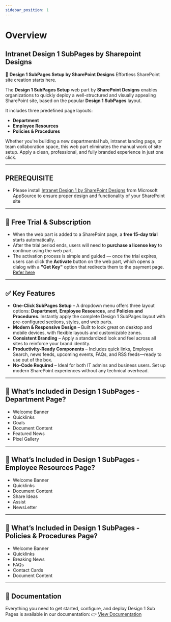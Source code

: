 ```yaml
---
sidebar_position: 1
---
```


# Overview

## Intranet Design 1 SubPages by Sharepoint Designs

🧩 **Design 1 SubPages Setup by SharePoint Designs**
Effortless SharePoint site creation starts here.

The **Design 1 SubPages Setup** web part by **SharePoint Designs** enables organizations to quickly deploy a well-structured and visually appealing SharePoint site, based on the popular **Design 1 SubPages** layout.

It includes three predefined page layouts:

- **Department**
- **Employee Resources**
- **Policies & Procedures**

Whether you're building a new departmental hub, intranet landing page, or team collaboration space, this web part eliminates the manual work of site setup. Apply a clean, professional, and fully branded experience in just one click.

---

## PREREQUISITE

- Please install [Intranet Design 1 by SharePoint Designs](https://appsource.microsoft.com/en-us/product/office/wa200008452?tab=overviewhttps:/) from Microsoft AppSource to ensure proper design and functionality of your SharePoint site

---

## 🧪 Free Trial & Subscription

- When the web part is added to a SharePoint page, a **free 15-day trial** starts automatically.
- After the trial period ends, users will need to **purchase a license key** to continue using the web part.
- The activation process is simple and guided — once the trial expires, users can click the **Activate** button on the web part, which opens a dialog with a **"Get Key"** option that redirects them to the payment page. [Refer here](https://sharepointdesigns.github.io/documentation/docs/design-1/design-1-subpages/installation#-activating-a-license-key)

---

## ✅ Key Features

- **One-Click SubPages Setup** – A dropdown menu offers three layout options: **Department**, **Employee Resources**, and **Policies and Procedures**. Instantly apply the complete Design 1 SubPages layout with pre-configured sections, styles, and web parts.
- **Modern & Responsive Design** – Built to look great on desktop and mobile devices, with flexible layouts and customizable zones.
- **Consistent Branding** – Apply a standardized look and feel across all sites to reinforce your brand identity.
- **Productivity-Ready Components** – Includes quick links, Employee Search, news feeds, upcoming events, FAQs, and RSS feeds—ready to use out of the box.
- **No-Code Required** – Ideal for both IT admins and business users. Set up modern SharePoint experiences without any technical overhead.

---

## 🚀 What’s Included in Design 1 SubPages - Department Page?

- Welcome Banner
- Quicklinks
- Goals
- Document Content
- Featured News
- Pixel Gallery

---

## 🚀 What’s Included in Design 1 SubPages - Employee Resources Page?

- Welcome Banner
- Quicklinks
- Document Content
- Share Ideas
- Assist
- NewsLetter

---

## 🚀 What’s Included in Design 1 SubPages - Policies & Procedures Page?

- Welcome Banner
- Quicklinks
- Breaking News
- FAQs
- Contact Cards
- Document Content

---

## 📄 Documentation

Everything you need to get started, configure, and deploy Design 1 Sub Pages is available in our documentation:
👉 [View Documentation](/documentation/docs/design-1/installation)

